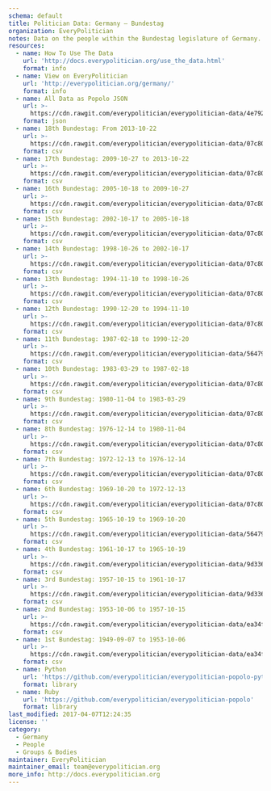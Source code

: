 ```yaml
---
schema: default
title: Politician Data: Germany — Bundestag
organization: EveryPolitician
notes: Data on the people within the Bundestag legislature of Germany.
resources:
  - name: How To Use The Data
    url: 'http://docs.everypolitician.org/use_the_data.html'
    format: info
  - name: View on EveryPolitician
    url: 'http://everypolitician.org/germany/'
    format: info
  - name: All Data as Popolo JSON
    url: >-
      https://cdn.rawgit.com/everypolitician/everypolitician-data/4e79208976ce3691783f1f0af226c70a98100c83/data/Germany/Bundestag/ep-popolo-v1.0.json
    format: json
  - name: 18th Bundestag: From 2013-10-22
    url: >-
      https://cdn.rawgit.com/everypolitician/everypolitician-data/07c80b4c417e8173fca49d5392b4a21a2025afbe/data/Germany/Bundestag/term-18.csv
    format: csv
  - name: 17th Bundestag: 2009-10-27 to 2013-10-22
    url: >-
      https://cdn.rawgit.com/everypolitician/everypolitician-data/07c80b4c417e8173fca49d5392b4a21a2025afbe/data/Germany/Bundestag/term-17.csv
    format: csv
  - name: 16th Bundestag: 2005-10-18 to 2009-10-27
    url: >-
      https://cdn.rawgit.com/everypolitician/everypolitician-data/07c80b4c417e8173fca49d5392b4a21a2025afbe/data/Germany/Bundestag/term-16.csv
    format: csv
  - name: 15th Bundestag: 2002-10-17 to 2005-10-18
    url: >-
      https://cdn.rawgit.com/everypolitician/everypolitician-data/07c80b4c417e8173fca49d5392b4a21a2025afbe/data/Germany/Bundestag/term-15.csv
    format: csv
  - name: 14th Bundestag: 1998-10-26 to 2002-10-17
    url: >-
      https://cdn.rawgit.com/everypolitician/everypolitician-data/07c80b4c417e8173fca49d5392b4a21a2025afbe/data/Germany/Bundestag/term-14.csv
    format: csv
  - name: 13th Bundestag: 1994-11-10 to 1998-10-26
    url: >-
      https://cdn.rawgit.com/everypolitician/everypolitician-data/07c80b4c417e8173fca49d5392b4a21a2025afbe/data/Germany/Bundestag/term-13.csv
    format: csv
  - name: 12th Bundestag: 1990-12-20 to 1994-11-10
    url: >-
      https://cdn.rawgit.com/everypolitician/everypolitician-data/07c80b4c417e8173fca49d5392b4a21a2025afbe/data/Germany/Bundestag/term-12.csv
    format: csv
  - name: 11th Bundestag: 1987-02-18 to 1990-12-20
    url: >-
      https://cdn.rawgit.com/everypolitician/everypolitician-data/564797f19ef2853c5f05af4d4ff97c8a0160f587/data/Germany/Bundestag/term-11.csv
    format: csv
  - name: 10th Bundestag: 1983-03-29 to 1987-02-18
    url: >-
      https://cdn.rawgit.com/everypolitician/everypolitician-data/07c80b4c417e8173fca49d5392b4a21a2025afbe/data/Germany/Bundestag/term-10.csv
    format: csv
  - name: 9th Bundestag: 1980-11-04 to 1983-03-29
    url: >-
      https://cdn.rawgit.com/everypolitician/everypolitician-data/07c80b4c417e8173fca49d5392b4a21a2025afbe/data/Germany/Bundestag/term-9.csv
    format: csv
  - name: 8th Bundestag: 1976-12-14 to 1980-11-04
    url: >-
      https://cdn.rawgit.com/everypolitician/everypolitician-data/07c80b4c417e8173fca49d5392b4a21a2025afbe/data/Germany/Bundestag/term-8.csv
    format: csv
  - name: 7th Bundestag: 1972-12-13 to 1976-12-14
    url: >-
      https://cdn.rawgit.com/everypolitician/everypolitician-data/07c80b4c417e8173fca49d5392b4a21a2025afbe/data/Germany/Bundestag/term-7.csv
    format: csv
  - name: 6th Bundestag: 1969-10-20 to 1972-12-13
    url: >-
      https://cdn.rawgit.com/everypolitician/everypolitician-data/07c80b4c417e8173fca49d5392b4a21a2025afbe/data/Germany/Bundestag/term-6.csv
    format: csv
  - name: 5th Bundestag: 1965-10-19 to 1969-10-20
    url: >-
      https://cdn.rawgit.com/everypolitician/everypolitician-data/564797f19ef2853c5f05af4d4ff97c8a0160f587/data/Germany/Bundestag/term-5.csv
    format: csv
  - name: 4th Bundestag: 1961-10-17 to 1965-10-19
    url: >-
      https://cdn.rawgit.com/everypolitician/everypolitician-data/9d33621f3f55702fe5d7eca5972a92524a918781/data/Germany/Bundestag/term-4.csv
    format: csv
  - name: 3rd Bundestag: 1957-10-15 to 1961-10-17
    url: >-
      https://cdn.rawgit.com/everypolitician/everypolitician-data/9d33621f3f55702fe5d7eca5972a92524a918781/data/Germany/Bundestag/term-3.csv
    format: csv
  - name: 2nd Bundestag: 1953-10-06 to 1957-10-15
    url: >-
      https://cdn.rawgit.com/everypolitician/everypolitician-data/ea34f2ec9b8e965f4e2dc2e83dc479befc9124a5/data/Germany/Bundestag/term-2.csv
    format: csv
  - name: 1st Bundestag: 1949-09-07 to 1953-10-06
    url: >-
      https://cdn.rawgit.com/everypolitician/everypolitician-data/ea34f2ec9b8e965f4e2dc2e83dc479befc9124a5/data/Germany/Bundestag/term-1.csv
    format: csv
  - name: Python
    url: 'https://github.com/everypolitician/everypolitician-popolo-python'
    format: library
  - name: Ruby
    url: 'https://github.com/everypolitician/everypolitician-popolo'
    format: library
last_modified: 2017-04-07T12:24:35
license: ''
category:
  - Germany
  - People
  - Groups & Bodies
maintainer: EveryPolitician
maintainer_email: team@everypolitician.org
more_info: http://docs.everypolitician.org
---
```

